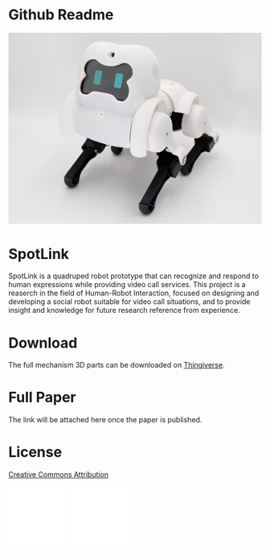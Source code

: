 # Github Readme

![Entity.png](images/Entity.png)

# SpotLink

SpotLink is a quadruped robot prototype that can recognize and respond to human expressions while providing video call services. This project is a reaserch in the field of Human-Robot Interaction, focused on designing and developing a social robot suitable for video call situations, and to provide insight and knowledge for future research reference from experience.

# Download

The full mechanism 3D parts can be downloaded on [Thingiverse](https://www.thingiverse.com/thing:6167898).

# Full Paper

The link will be attached here once the paper is published.

# License

[Creative Commons Attribution](https://creativecommons.org/licenses/by/3.0/)

![cc_icon_white_x2.png](images/cc_icon_white_x2.png) ![attribution_icon_white_x2.png](images/attribution_icon_white_x2.png)
